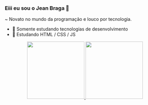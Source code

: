 ### Eiii eu sou o Jean Braga 👋

~ Novato no mundo da programação e louco por tecnologia.

- 🔭 Somente estudando tecnologias de desenvolvimento
- 🌱 Estudando HTML / CSS / JS 

<div align="center">
  <a href="https://github.com/eibragaa">
  <img height="180em" src="https://github-readme-stats.vercel.app/api?username=eibragaa&show_icons=true&theme=github_dark&include_all_commits=true&count_private=true"/>
  <img height="180em" src="https://github-readme-stats.vercel.app/api/top-langs/?username=eibragaa&layout=compact&langs_count=7&theme=github_dark"/>
</div>
